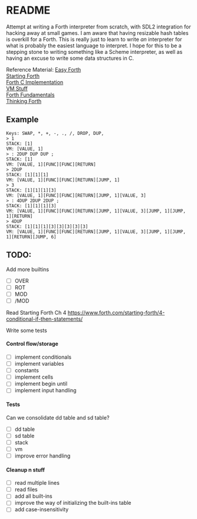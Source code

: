 # README

Attempt at writing a Forth interpreter from scratch, with SDL2 integration for hacking away at small games.
I am aware that having resizable hash tables is overkill for a Forth. This is really just to learn to write 
*an* interpreter for what is probably the easiest language to interpret. I hope for this to be a stepping 
stone to writing something like a Scheme interpreter, as well as having an excuse to write some data structures in C. 

Reference Material:
[Easy Forth](https://skilldrick.github.io/easyforth/)  
[Starting Forth](https://www.forth.com/starting-forth)  
[Forth C Implementation](https://github.com/tehologist/forthkit)  
[VM Stuff](https://www.andreinc.net/2021/12/01/writing-a-simple-vm-in-less-than-125-lines-of-c)   
[Forth Fundamentals](https://archive.org/details/forthfundamental0001mcca)  
[Thinking Forth](https://www.forth.com/wp-content/uploads/2018/11/thinking-forth-color.pdf)  

## Example

```commandline
Keys: SWAP, *, +, -, ., /, DROP, DUP, 
> 1
STACK: [1]
VM: [VALUE, 1]
> : 2DUP DUP DUP ;
STACK: [1]
VM: [VALUE, 1][FUNC][FUNC][RETURN]
> 2DUP
STACK: [1][1][1]
VM: [VALUE, 1][FUNC][FUNC][RETURN][JUMP, 1]
> 3
STACK: [1][1][1][3]
VM: [VALUE, 1][FUNC][FUNC][RETURN][JUMP, 1][VALUE, 3]
> : 4DUP 2DUP 2DUP ;
STACK: [1][1][1][3]
VM: [VALUE, 1][FUNC][FUNC][RETURN][JUMP, 1][VALUE, 3][JUMP, 1][JUMP, 1][RETURN]
> 4DUP
STACK: [1][1][1][3][3][3][3][3]
VM: [VALUE, 1][FUNC][FUNC][RETURN][JUMP, 1][VALUE, 3][JUMP, 1][JUMP, 1][RETURN][JUMP, 6]
```

## TODO:

Add more builtins
- [ ] OVER
- [ ] ROT
- [ ] MOD
- [ ] /MOD

Read Starting Forth Ch 4
https://www.forth.com/starting-forth/4-conditional-if-then-statements/

Write some tests

#### Control flow/storage
- [ ] implement conditionals
- [ ] implement variables
- [ ] constants
- [ ] implement cells
- [ ] implement begin until
- [ ] implement input handling

#### Tests
Can we consolidate dd table and sd table?
- [ ] dd table
- [ ] sd table
- [ ] stack
- [ ] vm
- [ ] improve error handling

#### Cleanup n stuff
- [ ] read multiple lines
- [ ] read files
- [ ] add all built-ins
- [ ] improve the way of initializing the built-ins table
- [ ] add case-insensitivity

